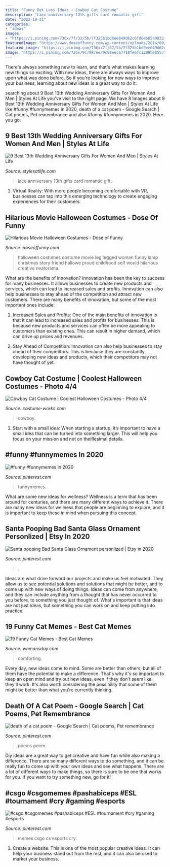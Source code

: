 ```yaml
---
title: "Funny Bet Loss Ideas ~ Cowboy Cat Costume"
description: "Lace anniversary 13th gifts card romantic gift"
date: "2022-10-31"
categories:
- "ideas"
images:
- "https://i.pinimg.com/736x/7f/32/5b/7f325b1bd6ee049d62c6fd6e605a0832.jpg"
featuredImage: "https://www.doseoffunny.com/wp-content/uploads/2014/09/movie-halloween-costumes-funny-1.jpg"
featured_image: "https://i.pinimg.com/736x/7f/32/5b/7f325b1bd6ee049d62c6fd6e605a0832.jpg"
image: "https://i.pinimg.com/736x/9c/98/ee/9c98eec67718fe6fc1209be055710336.jpg"
---
```



There's always something new to learn, and that's what makes learning new things so exciting. With new ideas, there are always ways to improve upon what was done before. So if you're looking for new ways to improve your business, learning about new ideas is a great way to do it.

	

		
searching about 9 Best 13th Wedding Anniversary Gifts For Women And Men | Styles At Life you've visit to the right page. We have 8 Images about 9 Best 13th Wedding Anniversary Gifts For Women And Men | Styles At Life like #funny #funnymemes in 2020, death of a cat poem - Google Search | Cat poems, Pet remembrance and also #funny #funnymemes in 2020. Here you go:
		
    
## 9 Best 13th Wedding Anniversary Gifts For Women And Men | Styles At Life

<img loading=lazy src="https://img0.etsystatic.com/076/0/8576830/il_570xN.821340382_gh6n.jpg" onerror="this.onerror=null;this.src='https://tse2.mm.bing.net/th?id=OIP.w-FdhFthJoeSBpArimp4UAHaJ4&amp;pid=15.1';" alt="9 Best 13th Wedding Anniversary Gifts For Women And Men | Styles At Life">

_Source: stylesatlife.com_

>lace anniversary 13th gifts card romantic gift. 

	

1. Virtual Reality: With more people becoming comfortable with VR, businesses can tap into this emerging technology to create engaging experiences for their customers.

    
## Hilarious Movie Halloween Costumes - Dose Of Funny

<img loading=lazy src="https://www.doseoffunny.com/wp-content/uploads/2014/09/movie-halloween-costumes-funny-1.jpg" onerror="this.onerror=null;this.src='https://tse4.mm.bing.net/th?id=OIP.fjzTKMWlAN8Su0RdkVhDzgHaMY&amp;pid=15.1';" alt="Hilarious Movie Halloween Costumes - Dose of Funny">

_Source: doseoffunny.com_

>halloween costumes costume movie leg legged woman funny lamp christmas story friend hallowe proud childhood self would hilarious creative neatorama. 

	

What are the benefits of innovation?
Innovation has been the key to success for many businesses. It allows businesses to create new products and services, which can lead to increased sales and profits. Innovation can also help businesses to stay ahead of the competition and attract new customers.
There are many benefits of innovation, but some of the most important ones include:

1) Increased Sales and Profits: One of the main benefits of innovation is that it can lead to increased sales and profits for businesses. This is because new products and services can often be more appealing to customers than existing ones. This can result in higher demand, which can drive up prices and revenues.

2) Stay Ahead of Competition: Innovation can also help businesses to stay ahead of their competitors. This is because they are constantly developing new ideas and products, which their competitors may not have thought of yet.

    
## Cowboy Cat Costume | Coolest Halloween Costumes - Photo 4/4

<img loading=lazy src="https://photos.costume-works.com/full/cowboy_cat3.jpg" onerror="this.onerror=null;this.src='https://tse1.mm.bing.net/th?id=OIP.y-i6h_YGUflArr6PqIvP5wHaJ3&amp;pid=15.1';" alt="Cowboy Cat Costume | Coolest Halloween Costumes - Photo 4/4">

_Source: costume-works.com_

>cowboy. 

	

1. Start with a small idea: When starting a startup, it’s important to have a small idea that can be turned into something larger. This will help you focus on your mission and not on theiflesimal details.

    
## #funny #funnymemes In 2020

<img loading=lazy src="https://i.pinimg.com/736x/08/7b/d0/087bd08d1a06d92398fb7b7b5dd4ec95.jpg" onerror="this.onerror=null;this.src='https://tse2.mm.bing.net/th?id=OIP.fm2afKpEzwocVWcxTvb1rQHaO0&amp;pid=15.1';" alt="#funny #funnymemes in 2020">

_Source: pinterest.com_

>funnymemes. 

	

What are some new ideas for wellness?
Wellness is a term that has been around for centuries, and there are many different ways to achieve it. There are many new ideas for wellness that people are beginning to explore, and it is important to keep these in mind when pursuing this concept.

    
## Santa Pooping Bad Santa Glass Ornament Personlized | Etsy In 2020

<img loading=lazy src="https://i.pinimg.com/736x/7f/32/5b/7f325b1bd6ee049d62c6fd6e605a0832.jpg" onerror="this.onerror=null;this.src='https://tse4.mm.bing.net/th?id=OIP.7yyhyEwT1BKbftfZHT8dFAHaKD&amp;pid=15.1';" alt="Santa pooping Bad Santa Glass Ornament personlized | Etsy in 2020">

_Source: pinterest.com_

>. 

	

Ideas are what drive forward our projects and make us feel motivated. They allow us to see potential solutions and solutions that might be better, and to come up with new ways of doing things. Ideas can come from anywhere, and they can include anything from a thought that has never occurred to you before, to something you just thought of. What's important is that ideas are not just ideas, but something you can work on and keep putting into practice.

    
## 19 Funny Cat Memes - Best Cat Memes

<img loading=lazy src="https://hips.hearstapps.com/hmg-prod.s3.amazonaws.com/images/funny-cat-memes-1569459092.jpg?crop=1.00xw:0.752xh;0,0.240xh&amp;resize=1200:*" onerror="this.onerror=null;this.src='https://tse2.mm.bing.net/th?id=OIP.8yxEKli_lPD-5fj5LztVmwHaDt&amp;pid=15.1';" alt="19 Funny Cat Memes - Best Cat Memes">

_Source: womansday.com_

>comforting. 

	

Every day, new ideas come to mind. Some are better than others, but all of them have the potential to make a difference. That's why it's so important to keep an open mind and try out new ideas, even if they don't seem like they'll work. It's also worth considering the possibility that some of them might be better than what you're currently thinking.

    
## Death Of A Cat Poem - Google Search | Cat Poems, Pet Remembrance

<img loading=lazy src="https://i.pinimg.com/736x/c5/14/f6/c514f6b4f7eb166b6c30ac812034ef49.jpg" onerror="this.onerror=null;this.src='https://tse2.mm.bing.net/th?id=OIP.oSsoX1bvvZBTASMgOAP_-wHaLk&amp;pid=15.1';" alt="death of a cat poem - Google Search | Cat poems, Pet remembrance">

_Source: pinterest.com_

>poems poem. 

	

Diy ideas are a great way to get creative and have fun while also making a difference. There are so many different ways to do something, and it can be really fun to come up with your own ideas and see what happens. There are a lot of different ways to make things, so there is sure to be one that works for you. If you want to try something new, go for it!

    
## #csgo #csgomemes #pashabiceps #ESL #tournament #cry #gaming #esports

<img loading=lazy src="https://i.pinimg.com/736x/9c/98/ee/9c98eec67718fe6fc1209be055710336.jpg" onerror="this.onerror=null;this.src='https://tse4.mm.bing.net/th?id=OIP.53XeFBN1GJ1LTF6mWYiI_gHaJQ&amp;pid=15.1';" alt="#csgo #csgomemes #pashabiceps #ESL #tournament #cry #gaming #esports">

_Source: pinterest.com_

>memes csgo cs esports cry. 

	

1. Create a website. This is one of the most popular creative ideas. It can help your business stand out from the rest, and it can also be used to market your business.


